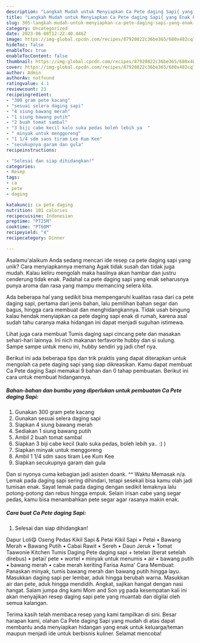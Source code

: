 ```yaml
---
description: "Langkah Mudah untuk Menyiapkan Ca Pete daging Sapi{ yang Enak Banget"
title: "Langkah Mudah untuk Menyiapkan Ca Pete daging Sapi{ yang Enak Banget"
slug: 305-langkah-mudah-untuk-menyiapkan-ca-pete-daging-sapi-yang-enak-banget
category: Uncategorized
date: 2023-06-08T12:22:40.446Z
image: https://img-global.cpcdn.com/recipes/87920822c36be365/680x482cq70/ca-pete-daging-sapi-foto-resep-utama.jpg
hideToc: false
enableToc: true
enableTocContent: false
thumbnail: https://img-global.cpcdn.com/recipes/87920822c36be365/680x482cq70/ca-pete-daging-sapi-foto-resep-utama.jpg
cover: https://img-global.cpcdn.com/recipes/87920822c36be365/680x482cq70/ca-pete-daging-sapi-foto-resep-utama.jpg
author: Admin
authorAv: notfound
ratingvalue: 4.1
reviewcount: 23
recipeingredient:
- "300 gram pete kacang"
- "sesuai selera daging sapi"
- "4 siung bawang merah"
- "1 siung bawang putih"
- "2 buah tomat sambal"
- "3 biji cabe kecil kalo suka pedas boleh lebih ya  "
- " minyak untuk menggoreng"
- "1 1/4 sdm saos tiram Lee Kum Kee"
- "secukupnya garam dan gula"
recipeinstructions:

- "Selesai dan siap dihidangkan!"
categories:
- Resep
tags:
- ca
- pete
- daging

katakunci: ca pete daging 
nutrition: 101 calories
recipecuisine: Indonesian
preptime: "PT25M"
cooktime: "PT60M"
recipeyield: "4"
recipecategory: Dinner

---
```



Asalamu'alaikum Anda sedang mencari ide resep ca pete daging sapi yang unik? Cara menyiapkannya memang Agak tidak susah dan tidak juga mudah. Kalau keliru mengolah maka hasilnya akan hambar dan justru cenderung tidak enak. Padahal ca pete daging sapi yang enak seharusnya punya aroma dan rasa yang mampu memancing selera kita.


Ada beberapa hal yang sedikit bisa mempengaruhi kualitas rasa dari ca pete daging sapi, pertama dari jenis bahan, lalu pemilihan bahan segar dan bagus, hingga cara membuat dan menghidangkannya. Tidak usah bingung kalau hendak menyiapkan ca pete daging sapi enak di rumah, karena asal sudah tahu caranya maka hidangan ini dapat menjadi suguhan istimewa.

Lihat juga cara membuat Tumis daging sapi cincang pete dan masakan sehari-hari lainnya. Ini nich makanan terfavorite hubby dan si sulung. Sampe sampe untuk menu ini, hubby sendiri yg jadi chef nya.


Berikut ini ada beberapa tips dan trik praktis yang dapat diterapkan untuk mengolah ca pete daging sapi yang siap dikreasikan. Kamu dapat membuat Ca Pete daging Sapi memakai 9 bahan dan 0 tahap pembuatan. Berikut ini cara untuk membuat hidangannya.

<!--inarticleads1-->

##### Bahan-bahan dan bumbu yang diperlukan untuk pembuatan Ca Pete daging Sapi:

1. Gunakan 300 gram pete kacang
1. Gunakan sesuai selera daging sapi
1. Siapkan 4 siung bawang merah
1. Sediakan 1 siung bawang putih
1. Ambil 2 buah tomat sambal
1. Siapkan 3 biji cabe kecil (kalo suka pedas, boleh lebih ya.. :) )
1. Siapkan  minyak untuk menggoreng
1. Ambil 1 1/4 sdm saos tiram Lee Kum Kee
1. Siapkan secukupnya garam dan gula


Dan si nyonya cuma kebagian jadi asisten doank. ^^ Waktu Memasak n/a. Lemak pada daging sapi sering dihindari, tetapi sesekali bisa kamu olah jadi tumisan enak. Sayat lemak pada daging dengan sedikit lemaknya lalu potong-potong dan rebus hingga empuk. Selain irisan cabe yang segar pedas, kamu bisa menambahkan pete segar agar rasanya makin enak. 

<!--inarticleads2-->

##### Cara buat Ca Pete daging Sapi:


1. Selesai dan siap dihidangkan!

Dapur Loli😋 Oseng Pedas Kikil Sapi &amp; Petai Kikil Sapi • Petai • Bawang Merah • Bawang Putih • Cabai Rawit • Sereh • Daun Jeruk • Tomat Taawonie Kitchen Tumis Daging Pete daging sapi + tetelan (berat setelah direbus) • petai/ pete • wortel • minyak untuk menumis • air • bawang putih • bawang merah • cabe merah keriting Farisa Asma&#39; Cara Membuat: Panaskan minyak, tumis bawang merah dan bawang putih hingga layu. Masukkan daging sapi per lembar, aduk hingga berubah warna. Masukkan air dan pete, aduk hingga mendidih. Angkat, sajikan hangat dengan nasi hangat. Salam jumpa dng kami Mom and Son yg pada kesempatan kali ini akan menyajikan resep daging sapi pete yang muantab dan digilai oleh semua kalangan. 

Terima kasih telah membaca resep yang kami tampilkan di sini. Besar harapan kami, olahan Ca Pete daging Sapi yang mudah di atas dapat membantu anda menyiapkan hidangan yang enak untuk keluarga/teman maupun menjadi ide untuk berbisnis kuliner. Selamat mencoba!
